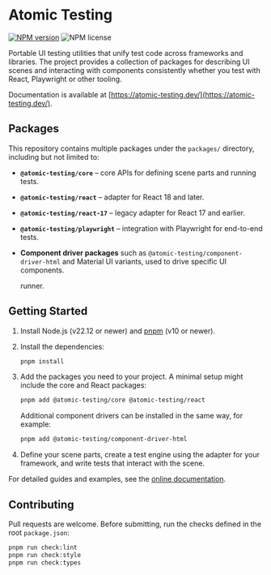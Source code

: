 # Atomic Testing

[![NPM version](https://img.shields.io/npm/v/@atomic-testing/core.svg?style=flat)](https://www.npmjs.com/package/@atomic-testing/core)
![NPM license](https://img.shields.io/npm/l/@atomic-testing/core.svg?style=flat)

Portable UI testing utilities that unify test code across frameworks and
libraries. The project provides a collection of packages for describing UI scenes
and interacting with components consistently whether you test with React, Playwright or
other tooling.

Documentation is available at [https://atomic-testing.dev/](https://atomic-testing.dev/).

## Packages

This repository contains multiple packages under the `packages/` directory,
including but not limited to:

- **`@atomic-testing/core`** – core APIs for defining scene parts and running
  tests.
- **`@atomic-testing/react`** – adapter for React 18 and later.
- **`@atomic-testing/react-17`** – legacy adapter for React 17 and earlier.
- **`@atomic-testing/playwright`** – integration with Playwright for end-to-end
  tests.
- **Component driver packages** such as
  `@atomic-testing/component-driver-html` and Material UI variants, used to
  drive specific UI components.

  runner.

## Getting Started

1. Install Node.js (v22.12 or newer) and [pnpm](https://pnpm.io/) (v10 or newer).
2. Install the dependencies:

   ```bash
   pnpm install
   ```

3. Add the packages you need to your project. A minimal setup might include the
   core and React packages:

   ```bash
   pnpm add @atomic-testing/core @atomic-testing/react
   ```

   Additional component drivers can be installed in the same way, for example:

   ```bash
   pnpm add @atomic-testing/component-driver-html
   ```

4. Define your scene parts, create a test engine using the adapter for your
   framework, and write tests that interact with the scene.

For detailed guides and examples, see the [online documentation](https://atomic-testing.dev/).

## Contributing

Pull requests are welcome. Before submitting, run the checks defined in the root
`package.json`:

```bash
pnpm run check:lint
pnpm run check:style
pnpm run check:types
```
